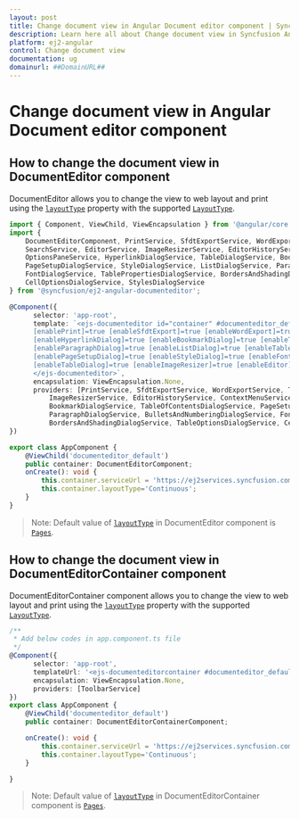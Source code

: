 ```yaml
---
layout: post
title: Change document view in Angular Document editor component | Syncfusion
description: Learn here all about Change document view in Syncfusion Angular Document editor component of Syncfusion Essential JS 2 and more.
platform: ej2-angular
control: Change document view 
documentation: ug
domainurl: ##DomainURL##
---
```


# Change document view in Angular Document editor component

## How to change the document view in DocumentEditor component

DocumentEditor allows you to change the view to web layout and print using the [`layoutType`](https://ej2.syncfusion.com/angular/documentation/api/document-editor#layouttype) property with the supported [`LayoutType`](https://ej2.syncfusion.com/angular/documentation/api/document-editor/layoutType/).

```typescript
import { Component, ViewChild, ViewEncapsulation } from '@angular/core';
import {
    DocumentEditorComponent, PrintService, SfdtExportService, WordExportService, TextExportService, SelectionService,
    SearchService, EditorService, ImageResizerService, EditorHistoryService, ContextMenuService,
    OptionsPaneService, HyperlinkDialogService, TableDialogService, BookmarkDialogService, TableOfContentsDialogService,
    PageSetupDialogService, StyleDialogService, ListDialogService, ParagraphDialogService, BulletsAndNumberingDialogService,
    FontDialogService, TablePropertiesDialogService, BordersAndShadingDialogService, TableOptionsDialogService,
    CellOptionsDialogService, StylesDialogService
} from '@syncfusion/ej2-angular-documenteditor';

@Component({
      selector: 'app-root',
      template: `<ejs-documenteditor id="container" #documenteditor_default serviceUrl="https://ej2services.syncfusion.com/production/web-services/api/documenteditor/" height="330px" style="display:block" [isReadOnly]=false [enableSelection]=true
      [enablePrint]=true [enableSfdtExport]=true [enableWordExport]=true [enableOptionsPane]=true [enableContextMenu]=true
      [enableHyperlinkDialog]=true [enableBookmarkDialog]=true [enableTableOfContentsDialog]=true [enableSearch]=true
      [enableParagraphDialog]=true [enableListDialog]=true [enableTablePropertiesDialog]=true [enableBordersAndShadingDialog]=true
      [enablePageSetupDialog]=true [enableStyleDialog]=true [enableFontDialog]=true [enableTableOptionsDialog]=true
      [enableTableDialog]=true [enableImageResizer]=true [enableEditor]=true [enableEditorHistory]=true (created)="onCreate()">
      </ejs-documenteditor>`,
      encapsulation: ViewEncapsulation.None,
      providers: [PrintService, SfdtExportService, WordExportService, TextExportService, SelectionService, SearchService, EditorService,
          ImageResizerService, EditorHistoryService, ContextMenuService, OptionsPaneService, HyperlinkDialogService, TableDialogService,
          BookmarkDialogService, TableOfContentsDialogService, PageSetupDialogService, StyleDialogService, ListDialogService,
          ParagraphDialogService, BulletsAndNumberingDialogService, FontDialogService, TablePropertiesDialogService,
          BordersAndShadingDialogService, TableOptionsDialogService, CellOptionsDialogService, StylesDialogService]
})

export class AppComponent {
    @ViewChild('documenteditor_default')
    public container: DocumentEditorComponent;
    onCreate(): void {
        this.container.serviceUrl = 'https://ej2services.syncfusion.com/production/web-services/api/documenteditor/';
        this.container.layoutType='Continuous';
    }
}
```

>Note: Default value of [`layoutType`](https://ej2.syncfusion.com/angular/documentation/api/document-editor#layouttype) in DocumentEditor component is [`Pages`](https://ej2.syncfusion.com/angular/documentation/api/document-editor/layoutType/).

## How to change the document view in DocumentEditorContainer component

DocumentEditorContainer component allows you to change the view to web layout and print using the [`layoutType`](https://ej2.syncfusion.com/angular/documentation/api/document-editor-container#layouttype) property with the supported [`LayoutType`](https://ej2.syncfusion.com/angular/documentation/api/document-editor/layoutType/).

```typescript
/**
 * Add below codes in app.component.ts file
 */
@Component({
      selector: 'app-root',
      templateUrl: '<ejs-documenteditorcontainer #documenteditor_default [enableToolbar]=true (created)="onCreate()" height="600px" style="display:block;"></ejs-documenteditorcontainer>',
      encapsulation: ViewEncapsulation.None,
      providers: [ToolbarService]
})
export class AppComponent {
    @ViewChild('documenteditor_default')
    public container: DocumentEditorContainerComponent;

    onCreate(): void {
        this.container.serviceUrl = 'https://ej2services.syncfusion.com/production/web-services/api/documenteditor/';
        this.container.layoutType='Continuous';
    }

}
```

>Note: Default value of [`layoutType`](https://ej2.syncfusion.com/angular/documentation/api/document-editor#layouttype) in DocumentEditorContainer component is [`Pages`](https://ej2.syncfusion.com/angular/documentation/api/document-editor/layoutType/).